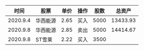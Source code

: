 | 时间     | 股票     | 单价 | 操作 | 股数 | 总资产   |
| -------- | -------- | ---- | ---- | ---- | -------- |
| 2020.9.4 | 华西能源 | 2.65 | 买入 | 5000 | 13433.93 |
| 2020.9.8 | 华西能源 | 2.85 | 卖出 | 5000 | 14414.67 |
| 2020.9.8 | ST雪莱   | 2.22 | 买入 | 3500 |          |

